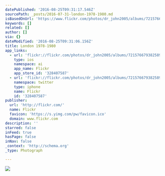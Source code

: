 ```yaml
---
datePublished: '2016-08-25T09:31:17.546Z'
sourcePath: _posts/2016-07-31-london-1978-1980.md
isBasedOnUrl: 'https://www.flickr.com/photos/dr_john2005/albums/72157667938258951'
keywords: []
related: []
author: []
via: {}
dateModified: '2016-08-25T09:31:06.156Z'
title: London 1978-1980
app_links:
  - url: 'flickr://flickr.com/photos/dr_john2005/albums/72157667938258951'
    type: ios
    namespace: ai
    app_name: Flickr
    app_store_id: '328407587'
  - url: 'flickr://flickr.com/photos/dr_john2005/albums/72157667938258951'
    namespace: twitter
    type: iphone
    name: Flickr
    id: '328407587'
publisher:
  url: 'http://flickr.com/'
  name: Flickr
  favicon: 'https://s.yimg.com/pw/favicon.ico'
  domain: www.flickr.com
description: ''
starred: false
inFeed: true
hasPage: false
inNav: false
_context: 'http://schema.org'
_type: Photograph

---
```

![](https://imgflo.herokuapp.com/graph/vahj1ThiexotieMo/413ab6c5c3312056a3e110d000e237f2/croprotate.jpg?cropheight=1008&cropwidth=966&degrees=0&input=https%3A%2F%2Fc5.staticflickr.com%2F2%2F1629%2F26384252796_d0855ccf46_b.jpg&x=8&y=8)